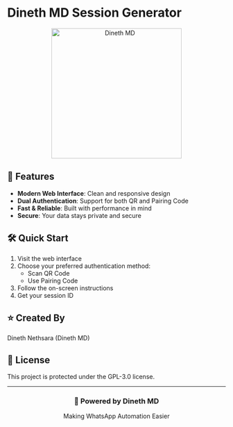 # Dineth MD Session Generator

<div align="center">
  <img src="https://i.ibb.co/7YGn5qS/20230305-135924.png" alt="Dineth MD" width="300" />
</div>

## 🚀 Features

- **Modern Web Interface**: Clean and responsive design
- **Dual Authentication**: Support for both QR and Pairing Code
- **Fast & Reliable**: Built with performance in mind
- **Secure**: Your data stays private and secure

## 🛠️ Quick Start

1. Visit the web interface
2. Choose your preferred authentication method:
   - Scan QR Code
   - Use Pairing Code
3. Follow the on-screen instructions
4. Get your session ID

## ⭐ Created By

Dineth Nethsara (Dineth MD)

## 📝 License

This project is protected under the GPL-3.0 license.

---

<div align="center">
  <h3>💫 Powered by Dineth MD</h3>
  <p>Making WhatsApp Automation Easier</p>
</div>